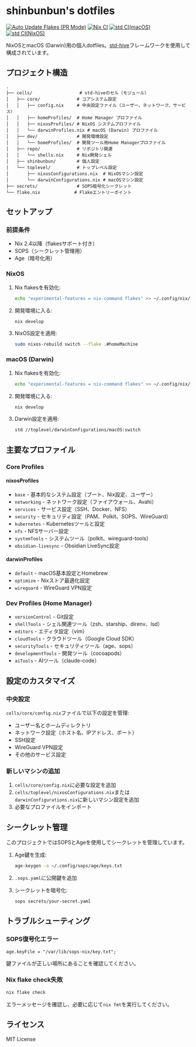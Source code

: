 # shinbunbun's dotfiles

[![Auto Update Flakes (PR Mode)](https://github.com/shinbunbun/dotfiles/actions/workflows/auto-update-flake.yaml/badge.svg)](https://github.com/shinbunbun/dotfiles/actions/workflows/auto-update-flake.yaml)
[![Nix CI](https://github.com/shinbunbun/dotfiles/actions/workflows/ci.yaml/badge.svg)](https://github.com/shinbunbun/dotfiles/actions/workflows/ci.yaml)
[![std CI(macOS)](https://github.com/shinbunbun/dotfiles/actions/workflows/std-macos.yaml/badge.svg)](https://github.com/shinbunbun/dotfiles/actions/workflows/std-macos.yaml)
[![std CI(NixOS)](https://github.com/shinbunbun/dotfiles/actions/workflows/std-nixos.yaml/badge.svg)](https://github.com/shinbunbun/dotfiles/actions/workflows/std-nixos.yaml)

NixOSとmacOS (Darwin)用の個人dotfiles。[std-hive](https://github.com/divnix/hive)フレームワークを使用して構成されています。

## プロジェクト構造

```
.
├── cells/                  # std-hiveのセル（モジュール）
│   ├── core/              # コアシステム設定
│   │   ├── config.nix     # 中央設定ファイル（ユーザー、ネットワーク、サービス）
│   │   ├── homeProfiles/  # Home Manager プロファイル
│   │   ├── nixosProfiles/ # NixOS システムプロファイル
│   │   └── darwinProfiles.nix # macOS (Darwin) プロファイル
│   ├── dev/               # 開発環境設定
│   │   └── homeProfiles/  # 開発ツール用Home Managerプロファイル
│   ├── repo/              # リポジトリ関連
│   │   └── shells.nix     # Nix開発シェル
│   ├── shinbunbun/        # 個人設定
│   └── toplevel/          # トップレベル設定
│       ├── nixosConfigurations.nix  # NixOSマシン設定
│       └── darwinConfigurations.nix # macOSマシン設定
├── secrets/               # SOPS暗号化シークレット
└── flake.nix             # Flakeエントリーポイント
```

## セットアップ

### 前提条件

- Nix 2.4以降（flakesサポート付き）
- SOPS（シークレット管理用）
- Age（暗号化用）

### NixOS

1. Nix flakesを有効化:
   ```bash
   echo "experimental-features = nix-command flakes" >> ~/.config/nix/nix.conf
   ```

2. 開発環境に入る:
   ```bash
   nix develop
   ```

3. NixOS設定を適用:
   ```bash
   sudo nixos-rebuild switch --flake .#homeMachine
   ```

### macOS (Darwin)

1. Nix flakesを有効化:
   ```bash
   echo "experimental-features = nix-command flakes" >> ~/.config/nix/nix.conf
   ```

2. 開発環境に入る:
   ```bash
   nix develop
   ```

3. Darwin設定を適用:
   ```bash
   std //toplevel/darwinConfigurations/macOS:switch
   ```

## 主要なプロファイル

### Core Profiles

#### nixosProfiles
- `base` - 基本的なシステム設定（ブート、Nix設定、ユーザー）
- `networking` - ネットワーク設定（ファイアウォール、Avahi）
- `services` - サービス設定（SSH、Docker、NFS）
- `security` - セキュリティ設定（PAM、Polkit、SOPS、WireGuard）
- `kubernetes` - Kubernetesツールと設定
- `nfs` - NFSサーバー設定
- `systemTools` - システムツール（polkit、wireguard-tools）
- `obsidian-livesync` - Obsidian LiveSync設定

#### darwinProfiles
- `default` - macOS基本設定とHomebrew
- `optimize` - Nixストア最適化設定
- `wireguard` - WireGuard VPN設定

### Dev Profiles (Home Manager)

- `versionControl` - Git設定
- `shellTools` - シェル関連ツール（zsh、starship、direnv、lsd）
- `editors` - エディタ設定（vim）
- `cloudTools` - クラウドツール（Google Cloud SDK）
- `securityTools` - セキュリティツール（age、sops）
- `developmentTools` - 開発ツール（cocoapods）
- `aiTools` - AIツール（claude-code）

## 設定のカスタマイズ

### 中央設定

`cells/core/config.nix`ファイルで以下の設定を管理:

- ユーザー名とホームディレクトリ
- ネットワーク設定（ホスト名、IPアドレス、ポート）
- SSH設定
- WireGuard VPN設定
- その他のサービス設定

### 新しいマシンの追加

1. `cells/core/config.nix`に必要な設定を追加
2. `cells/toplevel/nixosConfigurations.nix`または`darwinConfigurations.nix`に新しいマシン設定を追加
3. 必要なプロファイルをインポート

## シークレット管理

このプロジェクトではSOPSとAgeを使用してシークレットを管理しています。

1. Age鍵を生成:
   ```bash
   age-keygen -o ~/.config/sops/age/keys.txt
   ```

2. `.sops.yaml`に公開鍵を追加

3. シークレットを暗号化:
   ```bash
   sops secrets/your-secret.yaml
   ```

## トラブルシューティング

### SOPS復号化エラー

```
age.keyFile = "/var/lib/sops-nix/key.txt";
```

鍵ファイルが正しい場所にあることを確認してください。

### Nix flake check失敗

```bash
nix flake check
```

エラーメッセージを確認し、必要に応じて`nix fmt`を実行してください。

## ライセンス

MIT License